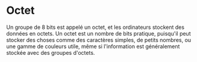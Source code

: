 # Octet

Un groupe de 8 bits est appelé un octet, et les ordinateurs stockent des données en octets. Un octet est un nombre de bits pratique, puisqu'il peut stocker des choses comme des caractères simples, de petits nombres, ou une gamme de couleurs utile, même si l'information est généralement stockée avec des groupes d'octets.